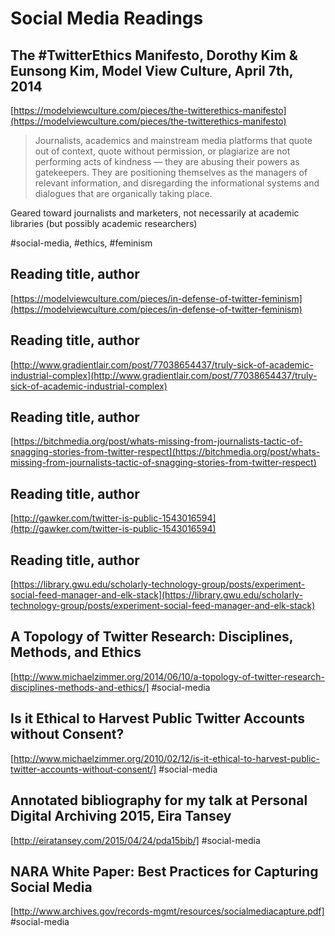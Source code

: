 # Social Media Readings

## The #TwitterEthics Manifesto, Dorothy Kim & Eunsong Kim, Model View Culture, April 7th, 2014
[https://modelviewculture.com/pieces/the-twitterethics-manifesto](https://modelviewculture.com/pieces/the-twitterethics-manifesto)

> Journalists, academics and mainstream media platforms that quote out of context, quote without permission, or plagiarize are not performing acts of kindness — they are abusing their powers as gatekeepers. They are positioning themselves as the managers of relevant information, and disregarding the informational systems and dialogues that are organically taking place.

Geared toward journalists and marketers, not necessarily at academic libraries (but possibly academic researchers)

#social-media, #ethics, #feminism

## Reading title, author
[https://modelviewculture.com/pieces/in-defense-of-twitter-feminism](https://modelviewculture.com/pieces/in-defense-of-twitter-feminism)

## Reading title, author
[http://www.gradientlair.com/post/77038654437/truly-sick-of-academic-industrial-complex](http://www.gradientlair.com/post/77038654437/truly-sick-of-academic-industrial-complex)

## Reading title, author
[https://bitchmedia.org/post/whats-missing-from-journalists-tactic-of-snagging-stories-from-twitter-respect](https://bitchmedia.org/post/whats-missing-from-journalists-tactic-of-snagging-stories-from-twitter-respect)

## Reading title, author
[http://gawker.com/twitter-is-public-1543016594](http://gawker.com/twitter-is-public-1543016594)

## Reading title, author
[https://library.gwu.edu/scholarly-technology-group/posts/experiment-social-feed-manager-and-elk-stack](https://library.gwu.edu/scholarly-technology-group/posts/experiment-social-feed-manager-and-elk-stack)

## A Topology of Twitter Research: Disciplines, Methods, and Ethics
[http://www.michaelzimmer.org/2014/06/10/a-topology-of-twitter-research-disciplines-methods-and-ethics/]
#social-media

## Is it Ethical to Harvest Public Twitter Accounts without Consent?
[http://www.michaelzimmer.org/2010/02/12/is-it-ethical-to-harvest-public-twitter-accounts-without-consent/]
#social-media

## Annotated bibliography for my talk at Personal Digital Archiving 2015, Eira Tansey
[http://eiratansey.com/2015/04/24/pda15bib/]
#social-media

## NARA White Paper: Best Practices for Capturing Social Media
[http://www.archives.gov/records-mgmt/resources/socialmediacapture.pdf]
#social-media
